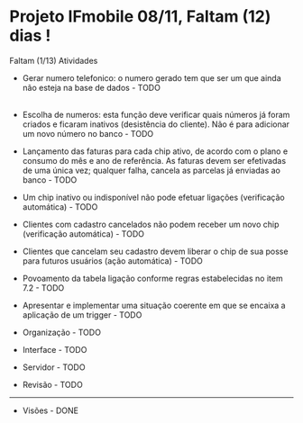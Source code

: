 # Projeto IFmobile 08/11, Faltam (12) dias !

Faltam (1/13) Atividades

 -  Gerar numero telefonico: o numero gerado tem que ser um que ainda não esteja na base de dados        - TODO <br><br>

 -  Escolha de numeros: esta função deve verificar quais números já foram criados e ficaram inativos (desistência do cliente). Não é para adicionar um novo número no banco       - TODO
 -  Lançamento das faturas para cada chip ativo, de acordo com o plano e consumo do mês e ano de referência. As faturas devem ser efetivadas de uma única vez; qualquer falha, cancela as parcelas já enviadas ao banco       - TODO
 -  Um chip inativo ou indisponível não pode efetuar ligações (verificação automática)       - TODO
 -  Clientes com cadastro cancelados não podem receber um novo chip (verificação automática)       - TODO
 -  Clientes que cancelam seu cadastro devem liberar o chip de sua posse para futuros usuários (ação automática)       - TODO
 -  Povoamento da tabela ligação conforme regras estabelecidas no item 7.2       - TODO
 -  Apresentar  e implementar uma situação coerente em que se encaixa a aplicação de um trigger       - TODO
- Organização                                               - TODO
- Interface                                                 - TODO
- Servidor                                                  - TODO
- Revisão                                                   - TODO

--------------------------------
 
 - Visões                                                    - DONE

